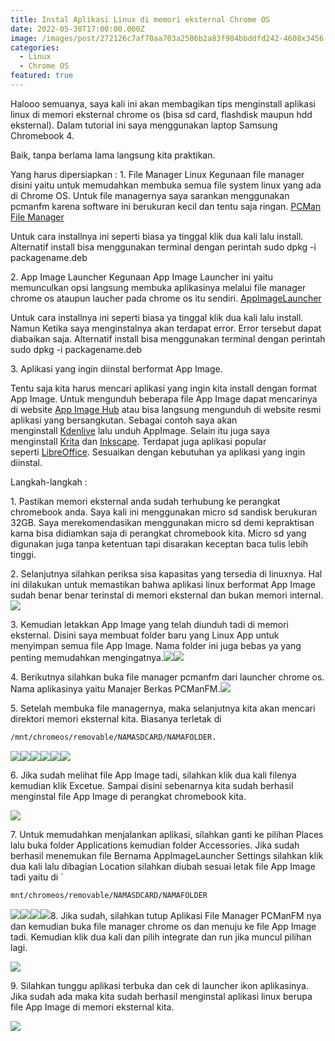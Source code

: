 ```yaml
---
title: Instal Aplikasi Linux di memori eksternal Chrome OS
date: 2022-05-30T17:00:00.000Z
image: /images/post/272126c7af70aa703a2506b2a83f984bbddfd242-4608x3456.webp
categories:
  - Linux
  - Chrome OS
featured: true
---
```


Halooo semuanya, saya kali ini akan membagikan tips menginstall aplikasi linux di memori eksternal chrome os (bisa sd card, flashdisk maupun hdd eksternal). Dalam tutorial ini saya menggunakan laptop Samsung Chromebook 4.

Baik, tanpa berlama lama langsung kita praktikan.

Yang harus dipersiapkan :
1\. File Manager Linux
Kegunaan file manager disini yaitu untuk memudahkan membuka semua file system linux yang ada di Chrome OS. Untuk file managernya saya sarankan menggunakan pcmanfm karena software ini berukuran kecil dan tentu saja ringan. [PCMan File Manager](http://ftp.de.debian.org/debian/pool/main/p/pcmanfm/pcmanfm_1.3.1-1_amd64.deb)

Untuk cara installnya ini seperti biasa ya tinggal klik dua kali lalu install. Alternatif install bisa menggunakan terminal dengan perintah sudo dpkg -i packagename.deb

2\. App Image Launcher
Kegunaan App Image Launcher ini yaitu memunculkan opsi langsung membuka aplikasinya melalui file manager chrome os ataupun laucher pada chrome os itu sendiri. [AppImageLauncher](https://github.com/TheAssassin/AppImageLauncher/releases/download/v2.2.0/appimagelauncher_2.2.0-travis995.0f91801.bionic_amd64.deb)

Untuk cara installnya ini seperti biasa ya tinggal klik dua kali lalu install. Namun Ketika saya menginstalnya akan terdapat error. Error tersebut dapat diabaikan saja. Alternatif install bisa menggunakan terminal dengan perintah sudo dpkg -i packagename.deb

3\. Aplikasi yang ingin diinstal berformat App Image.

Tentu saja kita harus mencari aplikasi yang ingin kita install dengan format App Image. Untuk mengunduh beberapa file App Image dapat mencarinya di website [App Image Hub](https://www.appimagehub.com/) atau bisa langsung mengunduh di website resmi aplikasi yang bersangkutan. Sebagai contoh saya akan menginstall [Kdenlive](https://kdenlive.org/en/download) lalu unduh AppImage. Selain itu juga saya menginstall [Krita](https://krita.org/en/download/krita-desktop) dan [Inkscape](https://inkscape.org/release/inkscape-1.2). Terdapat juga aplikasi popular seperti [LibreOffice](https://www.libreoffice.org/download/appimage). Sesuaikan dengan kebutuhan ya aplikasi yang ingin diinstal.

Langkah-langkah :

1\. Pastikan memori eksternal anda sudah terhubung ke perangkat chromebook anda. Saya kali ini menggunakan micro sd sandisk berukuran 32GB. Saya merekomendasikan menggunakan micro sd demi kepraktisan karna bisa didiamkan saja di perangkat chromebook kita. Micro sd yang digunakan juga tanpa ketentuan tapi disarakan keceptan baca tulis lebih tinggi.

2\. Selanjutnya silahkan periksa sisa kapasitas yang tersedia di linuxnya. Hal ini dilakukan untuk memastikan bahwa aplikasi linux berformat App Image sudah benar benar terinstal di memori eksternal dan bukan memori internal.![](/images/post/8cff4b5a2d9efee31f74aad897bf6196922a94e5-4608x3456.webp)

3\. Kemudian letakkan App Image yang telah diunduh tadi di memori eksternal. Disini saya membuat folder baru yang Linux App untuk menyimpan semua file App Image. Nama folder ini juga bebas ya yang penting memudahkan mengingatnya.![](/images/post/2263760d3d6277ce95693ecf3431792223f523a5-1366x768.webp)![](/images/post/e59d5e863f71d6c6e4c0b33ff3284bc6731c00c0-1366x768.webp)

4\. Berikutnya silahkan buka file manager pcmanfm dari launcher chrome os. Nama aplikasinya yaitu Manajer Berkas PCManFM.![](/images/post/9fa319b107a3f92bdd0ac7f4bed53f9d17b8a9b7-1366x768.webp)

5\. Setelah membuka file managernya, maka selanjutnya kita akan mencari direktori memori eksternal kita. Biasanya terletak di

```bat
/mnt/chromeos/removable/NAMASDCARD/NAMAFOLDER.
```

![](/images/post/a152a5644ec38f59d811c3e13bd26935cf8633b5-1366x768.webp)![](/images/post/8f5b689b0b26d9cc75bce6af9ea797a1974abbdc-1366x768.webp)![](/images/post/3dec696d4bc1260e3d127bbb5988e57f089a01e9-1366x768.webp)![](/images/post/9c03d90a9881f66225e7e607d9ad9a1af4542830-1366x768.webp)![](/images/post/7c1008dfb154be9ab697fb72787d7c9e4573ffad-1366x768.webp)![](/images/post/f593a10a10be5ea9f220e8c69d9a6e9195a13a5f-1366x768.webp)

6\. Jika sudah melihat file App Image tadi, silahkan klik dua kali filenya kemudian klik Excetue. Sampai disini sebenarnya kita sudah berhasil menginstal file App Image di perangkat chromebook kita.

![](/images/post/cd63f110639bebff78739ece3cf3e03f8baf5ef1-1366x768.webp)

7\. Untuk memudahkan menjalankan aplikasi, silahkan ganti ke pilihan Places lalu buka folder Applications kemudian folder Accessories. Jika sudah berhasil menemukan file Bernama AppImageLauncher Settings silahkan klik dua kali lalu dibagian Location silahkan diubah sesuai letak file App Image tadi yaitu di \`

```bat
mnt/chromeos/removable/NAMASDCARD/NAMAFOLDER
```

![](/images/post/d11d2763edf7edbce203517366c58760f4d82f37-1366x768.webp)![](/images/post/9b3c49de0e00bf60e7e3036394e23f8a53fe3667-1366x768.webp)![](/images/post/344a50693c0174bf6b7814bbdd76ba6ef20f239f-1366x768.webp)![](/images/post/47f964e453bfea0b3ce736455133b3f6a650967d-1366x768.webp)8. Jika sudah, silahkan tutup Aplikasi File Manager PCManFM nya dan kemudian buka file manager chrome os dan menuju ke file App Image tadi. Kemudian klik dua kali dan pilih integrate dan run jika muncul pilihan lagi.

![](/images/post/24a62ade160c7e2d5e4182984397baa6a7607b64-4608x3456.webp)

9\. Silahkan tunggu aplikasi terbuka dan cek di launcher ikon aplikasinya. Jika sudah ada maka kita sudah berhasil menginstal aplikasi linux berupa file App Image di memori eksternal kita.

![](/images/post/02dada9475f5219f0da40a2355f3746d3fd311f6-4608x3456.webp)
